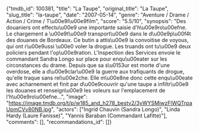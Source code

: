 {"tmdb_id": 100381, "title": "La Taupe", "original_title": "La Taupe", "slug_title": "la-taupe", "date": "2007-05-14", "genre": "Aventure / Drame / Action / Crime / T\u00e9l\u00e9film", "score": "5.5/10", "synopsis": "Des douaniers ont effectu\u00e9 une importante saisie d'h\u00e9ro\u00efne. Le chargement a \u00e9t\u00e9 transport\u00e9 dans le d\u00e9p\u00f4t des douanes de Bordeaux. Ce butin a attis\u00e9 la convoitise de voyous, qui ont r\u00e9ussi \u00e0 voler la drogue. Les truands ont tu\u00e9 deux policiers pendant l'op\u00e9ration. L'Inspection des Services envoie le commandant Sandra Longo sur place pour enqu\u00eater sur les circonstances du drame. Depuis que sa s\u0153ur est morte d'une overdose, elle a d\u00e9clar\u00e9 la guerre aux trafiquants de drogue, qu'elle traque sans rel\u00e2che. Elle m\u00e8ne donc cette enqu\u00eate avec acharnement et finit par d\u00e9couvrir qu'une taupe a infiltr\u00e9 les douanes et renseign\u00e9 les voleurs sur l'emplacement de l'h\u00e9ro\u00efne...", "image": "https://image.tmdb.org/t/p/w185_and_h278_bestv2/3yWYSMiwzFlWQTrpaUpmCVv80NB.jpg", "actors": ["Ingrid Chauvin (Sandra Longo)", "Linda Hardy (Laure Fanisse)", "Yannis Baraban (Commandant Lafitte)"], "comments": [], "recommandations_id": []}